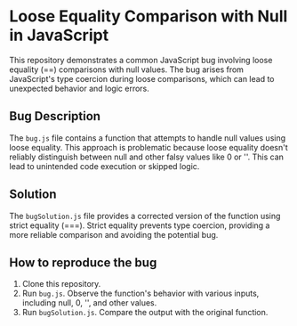 # Loose Equality Comparison with Null in JavaScript

This repository demonstrates a common JavaScript bug involving loose equality (==) comparisons with null values.  The bug arises from JavaScript's type coercion during loose comparisons, which can lead to unexpected behavior and logic errors.

## Bug Description
The `bug.js` file contains a function that attempts to handle null values using loose equality. This approach is problematic because loose equality doesn't reliably distinguish between null and other falsy values like 0 or ''.  This can lead to unintended code execution or skipped logic.

## Solution
The `bugSolution.js` file provides a corrected version of the function using strict equality (===).  Strict equality prevents type coercion, providing a more reliable comparison and avoiding the potential bug.

## How to reproduce the bug
1. Clone this repository.
2. Run `bug.js`. Observe the function's behavior with various inputs, including null, 0, '', and other values.
3. Run `bugSolution.js`. Compare the output with the original function.